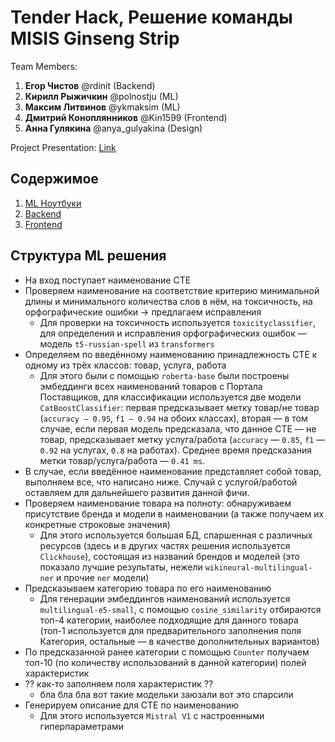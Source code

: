 # Tender Hack, Решение команды MISIS Ginseng Strip

Team Members:

1) **Егор Чистов** @rdinit (Backend)
2) **Кирилл Рыжичкин** @polnostju (ML)
3) **Максим Литвинов** @ykmaksim (ML)
4) **Дмитрий Коноплянников** @Kin1599 (Frontend)
5) **Анна Гулякина** @anya_gulyakina (Design)

Project Presentation: [Link](https://drive.google.com/...)

## Содержимое

1) [ML Ноутбуки](https://github.com/Kin1599/TenderHack__MISIS-Ginseng-Strip/tree/master/ml-notebooks)
2) [Backend](https://github.com/Kin1599/TenderHack__MISIS-Ginseng-Strip/tree/master/tenderhack-backend)
3) [Frontend](https://github.com/Kin1599/TenderHack__MISIS-Ginseng-Strip/tree/master/tenderhack-frontend)

## Структура ML решения

- На вход поступает наименование СТЕ
- Проверяем наименование на соответствие критерию минимальной длины и минимального количества слов в нём, на токсичность, на орфографические ошибки -> предлагаем исправления
  - Для проверки на токсичность используется `toxicityclassifier`, для определения и исправления орфографических ошибок — модель `t5-russian-spell` из `transformers`
- Определяем по введённому наименованию принадлежность СТЕ к одному из трёх классов: товар, услуга, работа
  - Для этого были с помощью `roberta-base` были построены эмбеддинги всех наименований товаров с Портала Поставщиков, для классификации используется две модели `CatBoostClassifier`: первая предсказывает метку товар/не товар (`accuracy — 0.95`, `f1 — 0.94` на обоих классах), вторая — в том случае, если первая модель предсказала, что данное СТЕ — не товар, предсказывает метку услуга/работа (`accuracy` — `0.85`, `f1` — `0.92` на услугах, `0.8` на работах). Среднее время предсказания метки товар/услуга/работа — `0.41 ms`.
- В случае, если введённое наименование представляет собой товар, выполняем все, что написано ниже. Случай с услугой/работой оставляем для дальнейшего развития данной фичи.
- Проверяем наименование товара на полноту: обнаруживаем присутствие бренда и модели в наименовании (а также получаем их конкретные строковые значения)
  - Для этого используется большая БД, спаршенная с различных ресурсов (здесь и в других частях решения используется `Clickhouse`), состоящая из названий брендов и моделей (это показало лучшие результаты, нежели `wikineural-multilingual-ner` и прочие `ner` модели)
- Предсказываем категорию товара по его наименованию
  - Для генерации эмбеддингов наименований используется `multilingual-e5-small`, с помощью `cosine_similarity` отбираются топ-4 категории, наиболее подходящие для данного товара (топ-1 используется для предварительного заполнения поля Категория, остальные — в качестве дополнительных вариантов)
- По предсказанной ранее категории с помощью `Counter` получаем топ-10 (по количеству использований в данной категории) полей характеристик
- ?? как-то заполняем поля характеристик ??
  - бла бла бла вот такие модельки заюзали вот это спарсили
- Генерируем описание для СТЕ по наименованию
  - Для этого используется `Mistral V1` с настроенными гиперпараметрами
